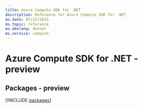 ```yaml
---
title: Azure Compute SDK for .NET
description: Reference for Azure Compute SDK for .NET
ms.date: 07/23/2025
ms.topic: reference
ms.devlang: dotnet
ms.service: compute
---
```

# Azure Compute SDK for .NET - preview
## Packages - preview
[!INCLUDE [packages](compute-index.md)]
